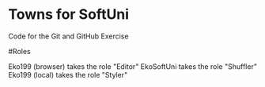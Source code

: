 # Towns for SoftUni
Code for the Git and GitHub Exercise

#Roles

Eko199 (browser) takes the role "Editor"
EkoSoftUni takes the role "Shuffler"
Eko199 (local) takes the role "Styler"
